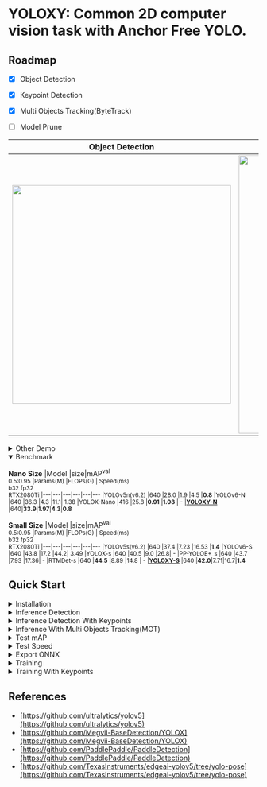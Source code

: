 # YOLOXY: Common 2D computer vision task with Anchor Free YOLO.


## Roadmap
- [x] Object Detection
- [x] Keypoint Detection
- [x] Multi Objects Tracking(ByteTrack)
- [ ] Model Prune


Object Detection | Object Detection With Keypoints | 
:-------------------------:| :-------------------------:|
<img src="https://github.com/jamjamjon/YOLOXY/releases/download/v1.0/bus-N.jpg" width="440"> | <img src="https://github.com/jamjamjon/YOLOXY/releases/download/v1.0/ikun.jpeg" width="560"> |


<details close>
<summary>Other Demo</summary>	

Face Detection With Keypoints  | Face Detection With Keypoints |
:-------------------------:|:-------------------------:
<img src="https://github.com/jamjamjon/YOLOXY/releases/download/v1.0/FADID-FACE.bmp" width="500"> | <img src="https://github.com/jamjamjon/YOLOXY/releases/download/v1.0/FACE.jpg" width="500"> |

</details>


<details open>
<summary>Benchmark</summary>	

**Nano Size**
|Model |size|mAP<sup>val<br>0.5:0.95 |Params(M) |FLOPs(G) | Speed(ms)<br>b32 fp32<br>RTX2080Ti
|---|---|---|---|---|---
|YOLOv5n(v6.2)      		|640 |28.0 |1.9 |4.5 |**0.8**
|YOLOv6-N     			|640 |36.3 |4.3 |11.1| 1.38
|YOLOX-Nano      		|416 |25.8 |**0.91** |**1.08** | -
|**[YOLOXY-N](https://github.com/jamjamjon/YOLOXY/releases/download/v1.0/yoloxy-n.pt)**      	|640|**33.9**|**1.97**|**4.3**|**0.8**

**Small Size** 
|Model |size|mAP<sup>val<br>0.5:0.95 |Params(M) |FLOPs(G) | Speed(ms)<br>b32 fp32<br>RTX2080Ti
|---|---|---|---|---|---
|YOLOv5s(v6.2) 				|640 |37.4 |7.23 |16.53 |**1.4**
|YOLOv6-S     				|640 |43.8 |17.2 |44.2| 3.49
|YOLOX-s 				|640 |40.5 |9.0  |26.8| -
|PP-YOLOE+_s     			|640 |43.7 |7.93 |17.36| -
|RTMDet-s     				|640 |**44.5** |8.89 |14.8 | -
|**[YOLOXY-S](https://github.com/jamjamjon/YOLOXY/releases/download/v1.0/yoloxy-s.pt)**     |640 |**42.0**|7.71|16.7|**1.4**

<!-- 
### Tiny Size 
|Model |size|mAP<sup>val<br>0.5:0.95 |Params(M) |FLOPs(G) 
|---|---|---|---|---
|YOLOv6-T     			|640 |41.1 |15.0 |36.7
|YOLOv7-tiny-SiLU     		|640 |38.7 |6.2 |13.8
|YOLOX-Tiny      		|416 |32.8 |5.06 |6.45 
|RTMDet-Tiny     		|640 |40.9 |4.8 |8.1 
|**YOLOXY-Tiny**      	|640 |training|4.3|9.5
 -->

</details>



## Quick Start


<details close>
<summary>Installation</summary>	

**Python>=3.7.0**, **PyTorch>=1.8.1**

```bash
git clone https://github.com/jamjamjon/YOLOXY.git  # clone
cd YOLOXY
pip install -r requirements.txt  # install
```

</details>


<details close>
<summary>Inference Detection</summary>	

```bash
python tools/detect.py --weights yoloxy-n.pt --conf 0.5 --source 0  		# webcam
								 img.jpg  	# image
								 video.mp4  	# video
								 ./data/images/  # image directory
								 rtsp://admin:admin12345@192.168.0.177/h264  # RTSP stream
```

</details>

<details close>
<summary>Inference Detection With Keypoints</summary>	

**`--is-coco`** means to draw skeleton for COCO human keypoints(17). It is optional.

```bash
python tools/detect.py --weights yoloxy-s-coco-kpts.pt --conf 0.4 --kpts-conf 0.5 --is-coco --source 0  		# webcam
											   	     img.jpg  	# image
											             video.mp4  	# video
											  	     ./data/images/  # image directory
											  	     rtsp://admin:admin12345@192.168.0.177/h264  # RTSP stream
```

</details>



<details close>
<summary>Inference With Multi Objects Tracking(MOT)</summary>

```bash
python tools/detect.py --weights yoloxy-n.pt --tracking --source rtsp://admin:admin12345@192.168.0.188/h264 
```

</details>


<details close>
<summary>Test mAP</summary>

```
python tools/val.py --weights yoloxy-n.pt --data data/datasets/coco.yaml --img 640 --conf 0.001 --iou 0.65
```

</details>


<details close>
<summary>Test Speed</summary>

```
python tools/val.py --weights yoloxy-n.pt --task speed --data data/datasets/coco.yaml --img 640 --batch 32
```

</details>


<details close>
<summary>Export ONNX</summary>

```bash
python tools/export.py  --weights yoloxy-s.pt --img 640 --simplify  --include onnx
```


</details>


<details close>
<summary>Training</summary>


__Directories Structure__
```
parent
├── YOLOXY
     └── data
    	  └── datasets
	  	└──your-dataset.yaml  ← step 1. prepare custom dataset.yaml 
└── datasets
     └── your-datasets  ←  step 2. custom dataset (images and labels)
   	  └── images
   	  └── labels
```
		
**same as YOLOv5, [check this](https://github.com/ultralytics/yolov5/wiki/Train-Custom-Data)**


__Train From Stratch__
```bash
# Single GPU
python tools/train.py --data data/datasets/your-custom-dataset.yaml --cfg models/cfg/yoloxy-n.yaml --batch-size 32

# Multi-GPU
python -m torch.distributed.run -nproc_per_node 4 tools/train.py --data data/datasets/your-custom-dataset.yaml --cfg models/cfg/yoloxy-n.yaml --batch 128 --device 0,1,2,3
```
__Transfer Learning__
```bash
# Single GPU
python tools/train.py --data data/datasets/your-custom-dataset.yaml --weights yoloxy-n.pt --batch-size 32

# Multi-GPU
python -m torch.distributed.run -nproc_per_node 4 tools/train.py --data data/datasets/your-custom-dataset.yaml --weights yoloxy-n.pt --batch 128 --device 0,1,2,3
```
</details>
	
	
<details close>
<summary>Training With Keypoints</summary>

**Keypoints Label Format 1: **`kpt_x, kpt_y, kpt_visibility(conf)`****

```bash
# class_id x_center y_center width height kpt1_x kpt1_y kpt1_visibility kpt2_x kpt2_y kpt2_visibility ... kptn_x kptn_y kptn_visibility (normalized, 0-1)
0  0.03369140625 0.4786450662739323 0.0205078125 0.03829160530191458 0.0 0.0 0.0 0.04082421875 0.4736480117820324 1.0 0.03767578125 0.48089396170839466 2.0 0.033203125 0.48838880706921944 2.0 0.0403271484375 0.48813843888070696 2.0 	# one object
```

****Keypoints Label Format 2: `kpt_x, kpt_y`****

```bash
# class_id x_center y_center width height kpt1_x kpt1_y kpt2_x kpt2_y ... kptn_x kptn_y (normalized, 0-1)
0  0.03369140625 0.4786450662739323 0.0205078125 0.03829160530191458 0.0317119140625 0.4736480117820324 0.04082421875 0.4736480117820324 0.03767578125 0.48089396170839466 0.033203125 0.48838880706921944 0.0403271484375 0.48813843888070696   	# one object
1  0.09765625 0.47201767304860087 0.029296875 0.05154639175257732 0.0 0.0 0.0 0.0 0.0 0.0 0.0 0.0 0.0 0.0	# another object
```

	
**step 1. Prepare Dataset.yaml**
```
parent
├── YOLOXY
     └── data
   	  └── datasets
	  	└──your-dataset.yaml  ← put here

```
	
**And modify configs**

```bash
# datasets path
path: ../datasets/coco-kpts  # dataset root dir
train: images/train2017  # train images 
val: images/val2017 # val images 

# Classes & Keypoints
nc: 1  # number of classes
names: ['person']
nk: 17   # number of keypoints
kpt_lr_flip_idx: [0, 2, 1, 4, 3, 6, 5, 8, 7, 10, 9, 12, 11, 14, 13, 16, 15]   # left-right flip for kpts, required when using ==> hyp['fliplr']
```
	
**step 2. Prepare Dataset**
```
parent
├── YOLOXY
     └── data
    	  └── datasets
	  	└──your-dataset.yaml  
└── datasets
      └── your-datasets  ←  put here
   	  └── images
   	  └── labels
```	

**step 3. Training**

```bash
# Single GPU
python tools/train.py --data data/datasets/your-custom-dataset.yaml --weights yoloxy-s-coco-kpts.pt --batch 32

# Multi-GPU
python -m torch.distributed.run -nproc_per_node 4 tools/train.py --data data/datasets/your-custom-dataset.yaml --weights yoloxy-s-coco-kpts.pt --batch 128 --device 0,1,2,3
```

</details>



## References
* [https://github.com/ultralytics/yolov5](https://github.com/ultralytics/yolov5)
* [https://github.com/Megvii-BaseDetection/YOLOX](https://github.com/Megvii-BaseDetection/YOLOX)
* [https://github.com/PaddlePaddle/PaddleDetection](https://github.com/PaddlePaddle/PaddleDetection)
* [https://github.com/TexasInstruments/edgeai-yolov5/tree/yolo-pose](https://github.com/TexasInstruments/edgeai-yolov5/tree/yolo-pose)

